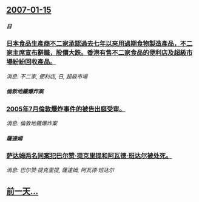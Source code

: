 ## [2007-01-15](/news/2007/01/15/index.md)

##### 日
### [日本食品生產商不二家承認過去七年以來用過期食物製造產品，不二家主席宣布辭職，股價大跌。香港有售不二家食品的便利店及超級市場紛紛回收產品。](/news/2007/01/15/日本食品生產商不二家承認過去七年以來用過期食物製造產品-不二家主席宣布辭職-股價大跌-香港有售不二家食品的便利店及超級市.md)
_消息: 不二家, 便利店, 日, 超級市場_

##### 倫敦地鐵爆炸案
### [2005年7月倫敦爆炸事件的被告出庭受审。](/news/2007/01/15/2005年7月倫敦爆炸事件的被告出庭受审.md)
_消息: 倫敦地鐵爆炸案_

##### 薩達姆
### [萨达姆两名同案犯巴尔赞·提克里提和阿瓦德·班达尔被处死。](/news/2007/01/15/萨达姆两名同案犯巴尔赞-提克里提和阿瓦德-班达尔被处死.md)
_消息: 巴尔赞·提克里提, 薩達姆, 阿瓦德·班达尔_

## [前一天...](/news/2007/01/14/index.md)

